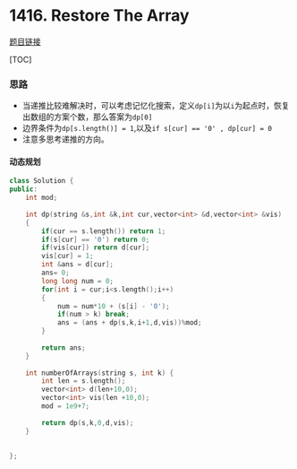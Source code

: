 # 1416. Restore The Array

[题目链接](https://leetcode.com/problems/restore-the-array/)

[TOC]

### 思路

* 当递推比较难解决时，可以考虑记忆化搜索，定义`dp[i]`为以`i`为起点时，恢复出数组的方案个数，那么答案为`dp[0]`
* 边界条件为`dp[s.length()] = 1`,以及`if s[cur] == '0' , dp[cur] = 0`
* 注意多思考递推的方向。



#### 动态规划

```cpp
class Solution {
public:
    int mod;
    
    int dp(string &s,int &k,int cur,vector<int> &d,vector<int> &vis)
    {
        if(cur == s.length()) return 1;
        if(s[cur] == '0') return 0;
        if(vis[cur]) return d[cur];
        vis[cur] = 1;
        int &ans = d[cur];
        ans= 0;
        long long num = 0;
        for(int i = cur;i<s.length();i++)
        {
            num = num*10 + (s[i] - '0');
            if(num > k) break;
            ans = (ans + dp(s,k,i+1,d,vis))%mod;
        }
        
        return ans;
    }
    
    int numberOfArrays(string s, int k) {
        int len = s.length();
        vector<int> d(len+10,0);
        vector<int> vis(len +10,0);
        mod = 1e9+7;
        
        return dp(s,k,0,d,vis);
    }
    
    
};
```

